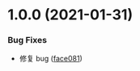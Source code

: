 # 1.0.0 (2021-01-31)


### Bug Fixes

* 修复 bug ([face081](https://github.com/toFrankie/Some-JavaScript-File/commit/face08131c673bd5763ce639b87399a0b7de70ee))



